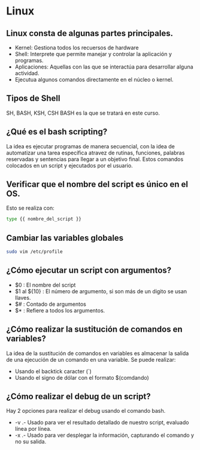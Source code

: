 # Linux

## Linux consta de algunas partes principales.

- Kernel: Gestiona todos los recuersos de hardware
- Shell: Interprete que permite manejar y controlar la aplicación y programas.
- Aplicaciones: Aquellas con las que se interactúa para desarrollar alguna actividad.
- Ejecutua algunos comandos directamente en el núcleo o kernel.


## Tipos de Shell

SH, BASH, KSH, CSH
BASH es la que se tratará en este curso.


## ¿Qué es el bash scripting?
La idea es ejecutar programas de manera secuencial, con la idea de automatizar una tarea específica atravez de rutinas, funciones, palabras reservadas y sentencias para llegar a un objetivo final.
 Estos comandos colocados en un script y ejecutados por el usuario.

## Verificar que el nombre del script es único en el OS.

Esto se realiza con:

```sh
type {{ nombre_del_script }}
```

## Cambiar las variables globales

```sh
sudo vim /etc/profile
```

## ¿Cómo ejecutar un script con argumentos?

- $0 : El nombre del script
- $1 al ${10} : El número de argumento, si son más de un digito se usan llaves.
- $# : Contado de argumentos
- $* : Refiere a todos los argumentos.

## ¿Cómo realizar la sustitución de comandos en variables?

La idea de la sustitución de comandos en variables es almacenar la salida de una ejecución de un comando en una variable. Se puede realizar:

- Usando el backtick caracter (`)
- Usando el signo de dólar con el formato $(comdando)

## ¿Cómo realizar el debug de un script?

Hay 2 opciones para realizar el debug usando el comando bash.

- -v .- Usado para ver el resultado detallado de nuestro script, evaluado línea por línea.
- -x .- Usado para ver desplegar la información, capturando el comando y no su salida.
